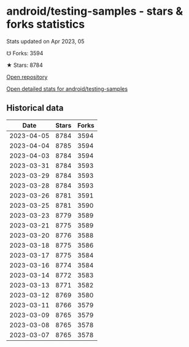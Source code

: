 # android/testing-samples - stars & forks statistics

Stats updated on Apr 2023, 05

☋ Forks: 3594

★ Stars: 8784

[Open repository](https://github.com/android/testing-samples)

[Open detailed stats for android/testing-samples](https://reviewgithub.com/rep/android/testing-samples)

## Historical data
| Date | Stars | Forks |
|------|-------|-------|
| 2023-04-05 | 8784 | 3594 | 
| 2023-04-04 | 8785 | 3594 | 
| 2023-04-03 | 8784 | 3594 | 
| 2023-03-31 | 8784 | 3593 | 
| 2023-03-29 | 8784 | 3593 | 
| 2023-03-28 | 8784 | 3593 | 
| 2023-03-26 | 8781 | 3591 | 
| 2023-03-25 | 8781 | 3590 | 
| 2023-03-23 | 8779 | 3589 | 
| 2023-03-21 | 8775 | 3589 | 
| 2023-03-20 | 8776 | 3588 | 
| 2023-03-18 | 8775 | 3586 | 
| 2023-03-17 | 8775 | 3584 | 
| 2023-03-16 | 8774 | 3584 | 
| 2023-03-14 | 8772 | 3583 | 
| 2023-03-13 | 8771 | 3582 | 
| 2023-03-12 | 8769 | 3580 | 
| 2023-03-11 | 8766 | 3579 | 
| 2023-03-09 | 8765 | 3579 | 
| 2023-03-08 | 8765 | 3578 | 
| 2023-03-07 | 8765 | 3578 | 

